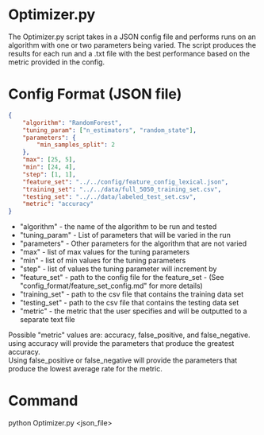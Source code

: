 # Optimizer.py

The Optimizer.py script takes in a JSON config file and performs runs on an algorithm with one or two parameters being varied. The script produces the results for each run and a .txt file with the best performance based on the metric provided in the config.

# Config Format (JSON file)
```json
{ 
	"algorithm": "RandomForest",
	"tuning_param": ["n_estimators", "random_state"],
	"parameters": {
		"min_samples_split": 2
	},
	"max": [25, 5],
	"min": [24, 4],
	"step": [1, 1],
	"feature_set": "../../config/feature_config_lexical.json",
	"training_set": "../../data/full_5050_training_set.csv",
	"testing_set": "../../data/labeled_test_set.csv",
	"metric": "accuracy"
}
```
* "algorithm"	- the name of the algorithm to be run and tested
* "tuning_param"	- List of parameters that will be varied in the run
* "parameters"	- Other parameters for the algorithm that are not varied
* "max"		- list of max values for the tuning parameters
* "min"		- list of min values for the tuning parameters
* "step"		- list of values the tuning parameter will increment by
* "feature_set"	- path to the config file for the feature_set - (See "config_format/feature_set_config.md" for more details)
* "training_set"	- path to the csv file that contains the training data set
* "testing_set"	- path to the csv file that contains the testing data set
* "metric"	- the metric that the user specifies and will be outputted to a separate text file

Possible "metric" values are: accuracy, false_positive, and false_negative.  
using accuracy will provide the parameters that produce the greatest accuracy.  
Using false_positive or false_negative will provide the parameters that produce the lowest average rate for the metric.  

# Command

python Optimizer.py <json_file>
